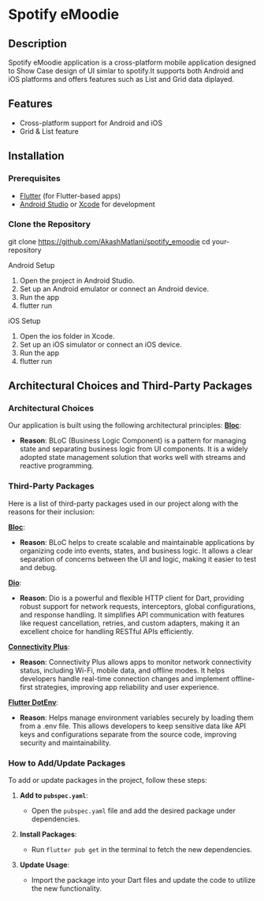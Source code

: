 # Spotify eMoodie 

## Description

 Spotify eMoodie application is a cross-platform mobile application designed to Show Case design of UI simlar to spotify.It supports both Android and iOS platforms and offers features such as List and Grid data diplayed.

## Features

- Cross-platform support for Android and iOS
- Grid & List feature

## Installation

### Prerequisites

- [Flutter](https://flutter.dev/docs/get-started/install) (for Flutter-based apps)
- [Android Studio](https://developer.android.com/studio) or [Xcode](https://developer.apple.com/xcode/) for development

### Clone the Repository

git clone https://github.com/AkashMatlani/spotify_emoodie
cd your-repository

Android Setup
1) Open the project in Android Studio.
2) Set up an Android emulator or connect an Android device.
3) Run the app
4) flutter run

iOS Setup
1) Open the ios folder in Xcode.
2) Set up an iOS simulator or connect an iOS device.
3) Run the app
4) flutter run

## Architectural Choices and Third-Party Packages

### Architectural Choices

Our application is built using the following architectural principles:
  **[Bloc](https://pub.dev/packages/flutter_bloc)**: 
  - **Reason**: BLoC (Business Logic Component) is a pattern for managing state and separating business logic from UI components. It is a widely adopted state management solution that works well with streams and reactive programming.
    
### Third-Party Packages

Here is a list of third-party packages used in our project along with the reasons for their inclusion:

 **[Bloc](https://pub.dev/packages/flutter_bloc)**: 
  - **Reason**: BLoC helps to create scalable and maintainable applications by organizing code into events, states, and business logic. It allows a clear separation of concerns between the UI and logic, making it easier to test and debug.

**[Dio](https://pub.dev/packages/dio)**: 
  - **Reason**: Dio is a powerful and flexible HTTP client for Dart, providing robust support for network requests, interceptors, global configurations, and response handling. It simplifies API communication with features like request cancellation, retries, and custom adapters, making it an excellent choice for handling RESTful APIs efficiently.

**[Connectivity Plus](https://pub.dev/packages/connectivity_plus)**: 
  - **Reason**: Connectivity Plus allows apps to monitor network connectivity status, including Wi-Fi, mobile data, and offline modes. It helps developers handle real-time connection changes and implement offline-first strategies, improving app reliability and user experience.

**[Flutter DotEnv](https://pub.dev/packages/flutter_dotenv)**: 
  - **Reason**: Helps manage environment variables securely by loading them from a .env file. This allows developers to keep sensitive data like API keys and configurations separate from the source code, improving security and maintainability.
    
### How to Add/Update Packages

To add or update packages in the project, follow these steps:

1. **Add to `pubspec.yaml`**:
   - Open the `pubspec.yaml` file and add the desired package under dependencies.

2. **Install Packages**:
   - Run `flutter pub get` in the terminal to fetch the new dependencies.

3. **Update Usage**:
   - Import the package into your Dart files and update the code to utilize the new functionality.


